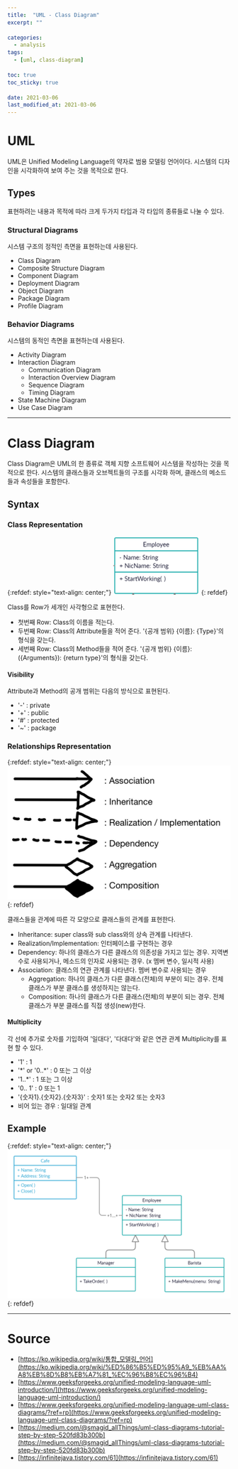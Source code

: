 ```yaml
---
title:  "UML - Class Diagram"
excerpt: ""

categories:
  - analysis
tags:
  - [uml, class-diagram]

toc: true
toc_sticky: true
 
date: 2021-03-06
last_modified_at: 2021-03-06
---
```


# UML

UML은 Unified Modeling Language의 약자로 범용 모델링 언어이다. 시스템의 디자인을 시각화하여 보여 주는 것을 목적으로 한다.

## Types

표현하려는 내용과 목적에 따라 크게 두가지 타입과 각 타입의 종류들로 나눌 수 있다.

### Structural Diagrams

시스템 구조의 정적인 측면을 표현하는데 사용된다.

- Class Diagram
- Composite Structure Diagram
- Component Diagram
- Deployment Diagram
- Object Diagram
- Package Diagram
- Profile Diagram

### Behavior Diagrams

시스템의 동적인 측면을 표현하는데 사용된다.

- Activity Diagram
- Interaction Diagram
    - Communication Diagram
    - Interaction Overview Diagram
    - Sequence Diagram
    - Timing Diagram
- State Machine Diagram
- Use Case Diagram

---

# Class Diagram

Class Diagram은 UML의 한 종류로 객체 지향 소프트웨어 시스템을 작성하는 것을 목적으로 한다. 시스템의 클래스들과 오브젝트들의 구조를 시각화 하며, 클래스의 메소드들과 속성들을 포함한다.

## Syntax

### Class Representation

{:refdef: style="text-align: center;"}
![class representation example](/assets/img/analysis/2021-03-06-14-43-59.png)
{: refdef}

Class를 Row가 세개인 사각형으로 표현한다.

- 첫번째 Row: Class의 이름을 적는다.
- 두번째 Row: Class의 Attribute들을 적어 준다. '{공개 범위} {이름}: {Type}'의 형식을 갖는다.
- 세번째 Row: Class의 Method들을 적어 준다. '{공개 범위} {이름}: ({Arguments}): {return type}'의 형식을 갖는다.

#### Visibility

Attribute과 Method의 공개 범위는 다음의 방식으로 표현된다.

- '-' : private
- '+' : public
- '#' : protected
- '~' : package

### Relationships Representation

{:refdef: style="text-align: center;"}
![Relationships Representation](/assets/img/analysis/2021-03-06-14-44-41.png)
{: refdef}

클래스들을 관계에 따른 각 모양으로 클래스들의 관계를 표현한다.

- Inheritance: super class와 sub class와의 상속 관계를 나타낸다.
- Realization/Implementation: 인터페이스를 구현하는 경우
- Dependency: 하나의 클래스가 다른 클래스의 의존성을 가지고 있는 경우. 지역변수로 사용되거나, 메소드의 인자로 사용되는 경우. (x 멤버 변수, 일시적 사용)
- Association: 클래스의 연관 관계를 나타낸다. 멤버 변수로 사용되는 경우
    - Aggregation: 하나의 클래스가 다른 클래스(전체)의 부분이 되는 경우. 전체 클래스가 부분 클래스를 생성하지는 않는다.
    - Composition: 하나의 클래스가 다른 클래스(전체)의 부분이 되는 경우. 전체 클래스가 부분 클래스를 직접 생성(new)한다.

#### Multiplicity

각 선에 추가로 숫자를 기입하여 '일대다', '다대다'와 같은 연관 관계 Multiplicity를 표현 할 수 있다.

- '1' : 1
- '\*' or '0..*' : 0 또는 그 이상
- '1..*' : 1 또는 그 이상
- '0.. 1' : 0 또는 1
- '{숫자1}.{숫자2}.{숫자3}' : 숫자1 또는 숫자2 또는 숫자3
- 비어 있는 경우 : 일대일 관계

## Example

{:refdef: style="text-align: center;"}
![UML Diagram Example](/assets/img/analysis/2021-03-06-14-46-12.png)
{: refdef}

---

# Source

- [https://ko.wikipedia.org/wiki/통합_모델링_언어](https://ko.wikipedia.org/wiki/%ED%86%B5%ED%95%A9_%EB%AA%A8%EB%8D%B8%EB%A7%81_%EC%96%B8%EC%96%B4)
- [https://www.geeksforgeeks.org/unified-modeling-language-uml-introduction/](https://www.geeksforgeeks.org/unified-modeling-language-uml-introduction/)
- [https://www.geeksforgeeks.org/unified-modeling-language-uml-class-diagrams/?ref=rp](https://www.geeksforgeeks.org/unified-modeling-language-uml-class-diagrams/?ref=rp)
- [https://medium.com/@smagid_allThings/uml-class-diagrams-tutorial-step-by-step-520fd83b300b](https://medium.com/@smagid_allThings/uml-class-diagrams-tutorial-step-by-step-520fd83b300b)
- [https://infinitejava.tistory.com/61](https://infinitejava.tistory.com/61)